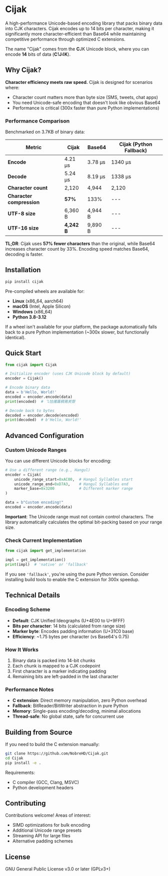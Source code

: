 # Cijak

A high-performance Unicode-based encoding library that packs binary data into CJK characters. Cijak encodes up to 14 bits per character, making it significantly more character-efficient than Base64 while maintaining competitive performance through optimized C extensions.

The name "Cijak" comes from the **C**JK Unicode block, where you can encode **14** bits of data (**C**1**J**4**K**).

## Why Cijak?

**Character efficiency meets raw speed.** Cijak is designed for scenarios where:
- Character count matters more than byte size (SMS, tweets, chat apps)
- You need Unicode-safe encoding that doesn't look like obvious Base64
- Performance is critical (300x faster than pure Python implementations)

### Performance Comparison

Benchmarked on 3.7KB of binary data:

| Metric | Cijak     | Base64 | Cijak (Python Fallback) |
|--------|-----------|--------|-------------------------|
| **Encode** | 4.21 μs | 3.78 μs | 1340 μs |
| **Decode** | 5.24 μs | 8.19 μs | 1338 μs |
| **Character count** | 2,120 | 4,944 | 2,120 |
| **Character compression** | **57%** | 133% | --- |
| **UTF-8 size** | 6,360 B | 4,944 B | --- |
| **UTF-16 size** | **4,242 B** | 9,890 B | --- |

**TL;DR**: Cijak uses **57% fewer characters** than the original, while Base64 increases character count by 33%. Encoding speed matches Base64, decoding is faster.

## Installation

```bash
pip install cijak
```

Pre-compiled wheels are available for:
- **Linux** (x86_64, aarch64)
- **macOS** (Intel, Apple Silicon)  
- **Windows** (x86_64)
- **Python 3.8-3.12**

If a wheel isn't available for your platform, the package automatically falls back to a pure Python implementation (~300x slower, but functionally identical).

## Quick Start

```python
from cijak import Cijak

# Initialize encoder (uses CJK Unicode block by default)
encoder = Cijak()

# Encode binary data
data = b'Hello, World!'
encoded = encoder.encode(data)
print(encoded)  # ㇈怙擆羼稠蔦羐漀

# Decode back to bytes
decoded = encoder.decode(encoded)
print(decoded)  # b'Hello, World!'
```

## Advanced Configuration

### Custom Unicode Ranges

You can use different Unicode blocks for encoding:

```python
# Use a different range (e.g., Hangul)
encoder = Cijak(
    unicode_range_start=0xAC00,  # Hangul Syllables start
    unicode_range_end=0xD7A3,    # Hangul Syllables end
    marker_base=0x3200           # Different marker range
)

data = b"Custom encoding!"
encoded = encoder.encode(data)
```

**Important**: The Unicode range must not contain control characters. The library automatically calculates the optimal bit-packing based on your range size.

### Check Current Implementation

```python
from cijak import get_implementation

impl = get_implementation()
print(impl)  # 'native' or 'fallback'
```

If you see `'fallback'`, you're using the pure Python version. Consider installing build tools to enable the C extension for 300x speedup.

## Technical Details

### Encoding Scheme
- **Default**: CJK Unified Ideographs (U+4E00 to U+9FFF)
- **Bits per character**: 14 bits (calculated from range size)
- **Marker byte**: Encodes padding information (U+31C0 base)
- **Efficiency**: ~1.75 bytes per character (vs Base64's 0.75)

### How It Works
1. Binary data is packed into 14-bit chunks
2. Each chunk is mapped to a CJK codepoint
3. First character is a marker indicating padding
4. Remaining bits are left-padded in the last character

### Performance Notes
- **C extension**: Direct memory manipulation, zero Python overhead
- **Fallback**: BitReader/BitWriter abstraction in pure Python
- **Memory**: Single-pass encoding/decoding, minimal allocations
- **Thread-safe**: No global state, safe for concurrent use

## Building from Source

If you need to build the C extension manually:

```bash
git clone https://github.com/NobreHD/Cijak.git
cd Cijak
pip install -e .
```

Requirements:
- C compiler (GCC, Clang, MSVC)
- Python development headers

## Contributing

Contributions welcome! Areas of interest:
- SIMD optimizations for bulk encoding
- Additional Unicode range presets
- Streaming API for large files
- Alternative padding schemes

## License

GNU General Public License v3.0 or later (GPLv3+)